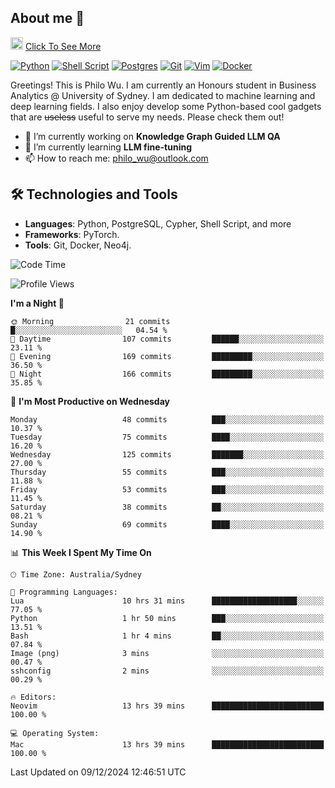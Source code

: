 ## About me 🤗

<a href="#"><img src="https://media.giphy.com/media/hvRJCLFzcasrR4ia7z/giphy.gif" width="20px" height="20px"></a> [Click To See More](https://codeboyphilo.github.io)

[![Python](https://img.shields.io/badge/python-3670A0?style=for-the-badge&logo=python&logoColor=ffdd54)](#)
[![Shell Script](https://img.shields.io/badge/shell_script-%23121011.svg?style=for-the-badge&logo=gnu-bash&logoColor=white)](#)
[![Postgres](https://img.shields.io/badge/postgres-%23316192.svg?style=for-the-badge&logo=postgresql&logoColor=white)](#)
[![Git](https://img.shields.io/badge/git-%23F05033.svg?style=for-the-badge&logo=git&logoColor=white)](#)
[![Vim](https://img.shields.io/badge/VIM-%2311AB00.svg?style=for-the-badge&logo=vim&logoColor=white)](#)
[![Docker](https://img.shields.io/badge/docker-%230db7ed.svg?style=for-the-badge&logo=docker&logoColor=white)](#)

Greetings! This is Philo Wu. I am currently an Honours student in Business Analytics \@ University of Sydney. I am dedicated to machine learning and deep learning fields. I also enjoy develop some Python-based cool gadgets that are ~~useless~~ useful to serve my needs. Please check them out!

- 🔭 I’m currently working on **Knowledge Graph Guided LLM QA**
- 🌱 I’m currently learning **LLM fine-tuning**
- 📫 How to reach me: philo_wu@outlook.com

## 🛠 Technologies and Tools
- **Languages**: Python, PostgreSQL, Cypher, Shell Script, and more
- **Frameworks**: PyTorch.
- **Tools**: Git, Docker, Neo4j.

<!--START_SECTION:waka-->
![Code Time](http://img.shields.io/badge/Code%20Time-633%20hrs%204%20mins-blue)

![Profile Views](http://img.shields.io/badge/Profile%20Views-6-blue)

**I'm a Night 🦉** 

```text
🌞 Morning                21 commits          █░░░░░░░░░░░░░░░░░░░░░░░░   04.54 % 
🌆 Daytime                107 commits         ██████░░░░░░░░░░░░░░░░░░░   23.11 % 
🌃 Evening                169 commits         █████████░░░░░░░░░░░░░░░░   36.50 % 
🌙 Night                  166 commits         █████████░░░░░░░░░░░░░░░░   35.85 % 
```
📅 **I'm Most Productive on Wednesday** 

```text
Monday                   48 commits          ███░░░░░░░░░░░░░░░░░░░░░░   10.37 % 
Tuesday                  75 commits          ████░░░░░░░░░░░░░░░░░░░░░   16.20 % 
Wednesday                125 commits         ███████░░░░░░░░░░░░░░░░░░   27.00 % 
Thursday                 55 commits          ███░░░░░░░░░░░░░░░░░░░░░░   11.88 % 
Friday                   53 commits          ███░░░░░░░░░░░░░░░░░░░░░░   11.45 % 
Saturday                 38 commits          ██░░░░░░░░░░░░░░░░░░░░░░░   08.21 % 
Sunday                   69 commits          ████░░░░░░░░░░░░░░░░░░░░░   14.90 % 
```


📊 **This Week I Spent My Time On** 

```text
🕑︎ Time Zone: Australia/Sydney

💬 Programming Languages: 
Lua                      10 hrs 31 mins      ███████████████████░░░░░░   77.05 % 
Python                   1 hr 50 mins        ███░░░░░░░░░░░░░░░░░░░░░░   13.51 % 
Bash                     1 hr 4 mins         ██░░░░░░░░░░░░░░░░░░░░░░░   07.84 % 
Image (png)              3 mins              ░░░░░░░░░░░░░░░░░░░░░░░░░   00.47 % 
sshconfig                2 mins              ░░░░░░░░░░░░░░░░░░░░░░░░░   00.29 % 

🔥 Editors: 
Neovim                   13 hrs 39 mins      █████████████████████████   100.00 % 

💻 Operating System: 
Mac                      13 hrs 39 mins      █████████████████████████   100.00 % 
```


 Last Updated on 09/12/2024 12:46:51 UTC
<!--END_SECTION:waka-->
